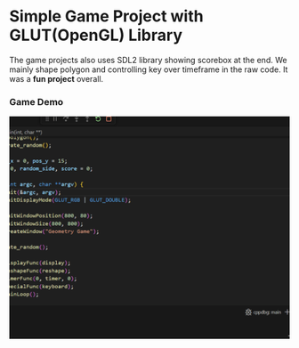 # Simple Game Project with GLUT(OpenGL) Library  

The game projects also uses SDL2 library showing scorebox at the end. We mainly shape polygon and controlling key over timeframe in the raw code. It was a **fun project** overall.  

### Game Demo 

![GIF of Game Demo](media/demo.gif)

